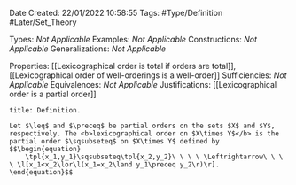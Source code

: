 <div class="topSpace"></div>

Date Created: 22/01/2022 10:58:55
Tags: #Type/Definition #Later/Set_Theory

Types: <i>Not Applicable</i>
Examples: <i>Not Applicable</i>
Constructions: <i>Not Applicable</i>
Generalizations: <i>Not Applicable</i>

Properties: [[Lexicographical order is total if orders are total]], [[Lexicographical order of well-orderings is a well-order]]
Sufficiencies: <i>Not Applicable</i>
Equivalences: <i>Not Applicable</i>
Justifications: [[Lexicographical order is a partial order]]

``` ad-Definition
title: Definition.

Let $\leq$ and $\preceq$ be partial orders on the sets $X$ and $Y$, respectively. The <b>lexicographical order on $X\times Y$</b> is the partial order $\sqsubseteq$ on $X\times Y$ defined by
$$\begin{equation}
    \tpl{x_1,y_1}\sqsubseteq\tpl{x_2,y_2}\ \ \ \ \Leftrightarrow\ \ \ \ \l[x_1<x_2\lor\l(x_1=x_2\land y_1\preceq y_2\r)\r].
\end{equation}$$

```
